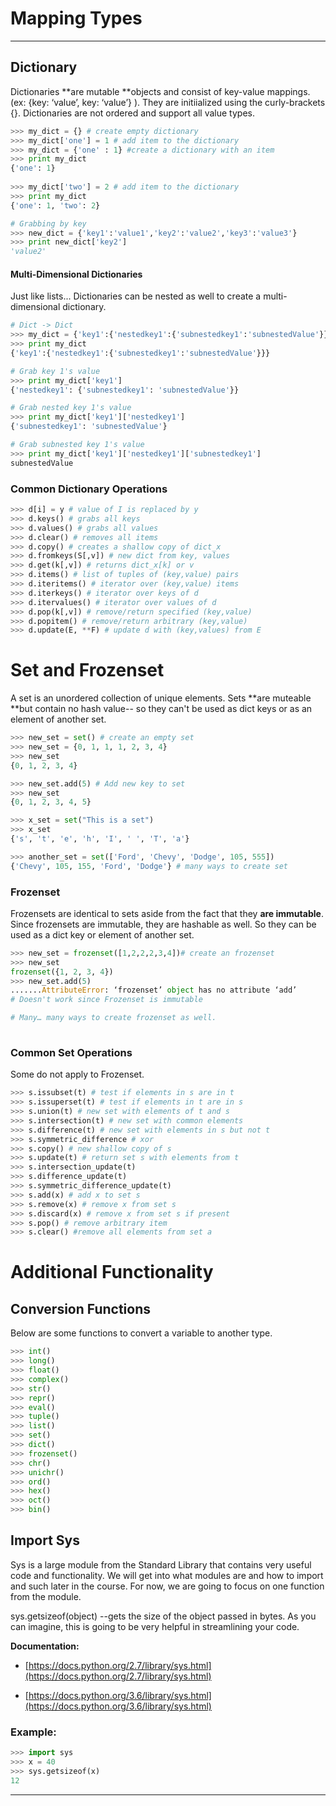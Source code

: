 # Mapping Types

---

## Dictionary

Dictionaries **are mutable **objects and consist of key-value mappings. \(ex: {key: ‘value’, key: ‘value’}  \). They are initiialized using the curly-brackets {}. Dictionaries are not ordered and support all value types.

```py
>>> my_dict = {} # create empty dictionary​
>>> my_dict['one'] = 1 # add item to the dictionary​
>>> my_dict = {'one' : 1} #create a dictionary with an item​
>>> print my_dict​
{'one': 1}​
​
>>> my_dict['two'] = 2 # add item to the dictionary​
>>> print my_dict​
{'one': 1, 'two': 2}​

# Grabbing by key
>>> new_dict = {'key1':'value1','key2':'value2','key3':'value3'}
>>> print new_dict['key2']
'value2'
```

#### Multi-Dimensional Dictionaries

Just like lists... Dictionaries can be nested as well to create a multi-dimensional dictionary.

```py
# Dict -> Dict
>>> my_dict = {'key1':{'nestedkey1':{'subnestedkey1':'subnestedValue'}}}
>>> print my_dict
{'key1':{'nestedkey1':{'subnestedkey1':'subnestedValue'}}}

# Grab key 1's value
>>> print my_dict['key1']
{'nestedkey1': {'subnestedkey1': 'subnestedValue'}}

# Grab nested key 1's value
>>> print my_dict['key1']['nestedkey1']
{'subnestedkey1': 'subnestedValue'}

# Grab subnested key 1's value
>>> print my_dict['key1']['nestedkey1']['subnestedkey1']
subnestedValue
```

### Common Dictionary Operations

```py
>>> d[i] = y # value of I is replaced by y​
>>> d.keys() # grabs all keys
>>> d.values() # grabs all values
>>> d.clear() # removes all items​
>>> d.copy() # creates a shallow copy of dict_x​
>>> d.fromkeys(S[,v]) # new dict from key, values​
>>> d.get(k[,v]) # returns dict_x[k] or v​
>>> d.items() # list of tuples of (key,value) pairs​
>>> d.iteritems() # iterator over (key,value) items​
>>> d.iterkeys() # iterator over keys of d​
>>> d.itervalues() # iterator over values of d​
>>> d.pop(k[,v]) # remove/return specified (key,value)​
>>> d.popitem() # remove/return arbitrary (key,value)​
>>> d.update(E, **F) # update d with (key,values) from E​​
```

# Set and Frozenset

A set is an unordered collection of unique elements. Sets **are muteable **but contain no hash value-- so they can't be used as dict keys or as an element of another set.

```py
>>> new_set = set() # create an empty set​
>>> new_set = {0, 1, 1, 1, 2, 3, 4} ​
>>> new_set​
{0, 1, 2, 3, 4}​

>>> new_set.add(5) # Add new key to set​
>>> new_set​
{0, 1, 2, 3, 4, 5}​

>>> x_set = set("This is a set")​
>>> x_set​
{'s', 't', 'e', 'h', 'I', ' ', 'T', 'a'}​

>>> another_set = set(['Ford', 'Chevy', 'Dodge', 105, 555])​
{'Chevy', 105, 155, 'Ford', 'Dodge'} # many ways to create set​
```

### Frozenset

Frozensets are identical to sets aside from the fact that they **are immutable**. Since frozensets are immutable, they are hashable as well. So they can be used as a dict key or element of another set.

```py
>>> new_set = frozenset([1,2,2,2,3,4])# create an frozenset​
>>> new_set​
frozenset({1, 2, 3, 4})​
>>> new_set.add(5)​
.......AttributeError: ‘frozenset’ object has no attribute ‘add’​
# Doesn't work since Frozenset is immutable

# Many… many ways to create frozenset as well. ​
​
```

### Common Set Operations

Some do not apply to Frozenset.

```py
>>> s.issubset(t) # test if elements in s are in t​
>>> s.issuperset(t) # test if elements in t are in s​
>>> s.union(t) # new set with elements of t and s​
>>> s.intersection(t) # new set with common elements​
>>> s.difference(t) # new set with elements in s but not t​
>>> s.symmetric_difference # xor​
>>> s.copy() # new shallow copy of s​
>>> s.update(t) # return set s with elements from t​
>>> s.intersection_update(t)​
>>> s.difference_update(t)​
>>> s.symmetric_difference_update(t)​
>>> s.add(x) # add x to set s​
>>> s.remove(x) # remove x from set s​
>>> s.discard(x) # remove x from set s if present​
>>> s.pop() # remove arbitrary item​
>>> s.clear() #remove all elements from set a​
```

# Additional Functionality

## Conversion Functions

Below are some functions to convert a variable to another type.

```py
>>> int()​
>>> long()​
>>> float()​
>>> complex()​
>>> str()​
>>> repr()​
>>> eval()​
>>> tuple()​
>>> list()​
>>> set()​
>>> dict()​
>>> frozenset()​
>>> chr()​
>>> unichr()​
>>> ord()​
>>> hex()​
>>> oct()​
>>> bin()
```

## Import Sys

Sys is a large module from the Standard Library that contains very useful code and functionality. We will get into what modules are and how to import and such later in the course. For now, we are going to focus on one function from the module.

sys.getsizeof\(object\)  --gets the size of the object passed in bytes. As you can imagine, this is going to be very helpful in streamlining your code.

**Documentation:**

* [https://docs.python.org/2.7/library/sys.html](https://docs.python.org/2.7/library/sys.html)​

* [https://docs.python.org/3.6/library/sys.html](https://docs.python.org/3.6/library/sys.html)

### Example:

```py
>>> import sys​
>>> x = 40​
>>> sys.getsizeof(x)​
12​
```

---

